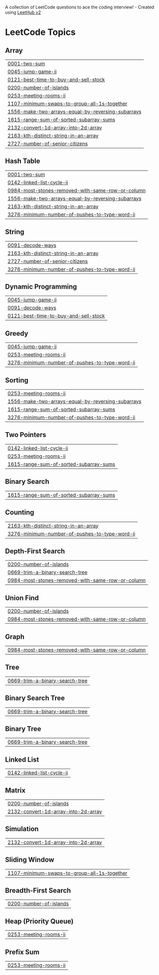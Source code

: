 A collection of LeetCode questions to ace the coding interview! - Created using [LeetHub v2](https://github.com/arunbhardwaj/LeetHub-2.0)
<!---LeetCode Topics Start-->
# LeetCode Topics
## Array
|  |
| ------- |
| [0001-two-sum](https://github.com/armana06/LeetCode/tree/master/0001-two-sum) |
| [0045-jump-game-ii](https://github.com/armana06/LeetCode/tree/master/0045-jump-game-ii) |
| [0121-best-time-to-buy-and-sell-stock](https://github.com/armana06/LeetCode/tree/master/0121-best-time-to-buy-and-sell-stock) |
| [0200-number-of-islands](https://github.com/armana06/LeetCode/tree/master/0200-number-of-islands) |
| [0253-meeting-rooms-ii](https://github.com/armana06/LeetCode/tree/master/0253-meeting-rooms-ii) |
| [1107-minimum-swaps-to-group-all-1s-together](https://github.com/armana06/LeetCode/tree/master/1107-minimum-swaps-to-group-all-1s-together) |
| [1556-make-two-arrays-equal-by-reversing-subarrays](https://github.com/armana06/LeetCode/tree/master/1556-make-two-arrays-equal-by-reversing-subarrays) |
| [1615-range-sum-of-sorted-subarray-sums](https://github.com/armana06/LeetCode/tree/master/1615-range-sum-of-sorted-subarray-sums) |
| [2132-convert-1d-array-into-2d-array](https://github.com/armana06/LeetCode/tree/master/2132-convert-1d-array-into-2d-array) |
| [2163-kth-distinct-string-in-an-array](https://github.com/armana06/LeetCode/tree/master/2163-kth-distinct-string-in-an-array) |
| [2727-number-of-senior-citizens](https://github.com/armana06/LeetCode/tree/master/2727-number-of-senior-citizens) |
## Hash Table
|  |
| ------- |
| [0001-two-sum](https://github.com/armana06/LeetCode/tree/master/0001-two-sum) |
| [0142-linked-list-cycle-ii](https://github.com/armana06/LeetCode/tree/master/0142-linked-list-cycle-ii) |
| [0984-most-stones-removed-with-same-row-or-column](https://github.com/armana06/LeetCode/tree/master/0984-most-stones-removed-with-same-row-or-column) |
| [1556-make-two-arrays-equal-by-reversing-subarrays](https://github.com/armana06/LeetCode/tree/master/1556-make-two-arrays-equal-by-reversing-subarrays) |
| [2163-kth-distinct-string-in-an-array](https://github.com/armana06/LeetCode/tree/master/2163-kth-distinct-string-in-an-array) |
| [3276-minimum-number-of-pushes-to-type-word-ii](https://github.com/armana06/LeetCode/tree/master/3276-minimum-number-of-pushes-to-type-word-ii) |
## String
|  |
| ------- |
| [0091-decode-ways](https://github.com/armana06/LeetCode/tree/master/0091-decode-ways) |
| [2163-kth-distinct-string-in-an-array](https://github.com/armana06/LeetCode/tree/master/2163-kth-distinct-string-in-an-array) |
| [2727-number-of-senior-citizens](https://github.com/armana06/LeetCode/tree/master/2727-number-of-senior-citizens) |
| [3276-minimum-number-of-pushes-to-type-word-ii](https://github.com/armana06/LeetCode/tree/master/3276-minimum-number-of-pushes-to-type-word-ii) |
## Dynamic Programming
|  |
| ------- |
| [0045-jump-game-ii](https://github.com/armana06/LeetCode/tree/master/0045-jump-game-ii) |
| [0091-decode-ways](https://github.com/armana06/LeetCode/tree/master/0091-decode-ways) |
| [0121-best-time-to-buy-and-sell-stock](https://github.com/armana06/LeetCode/tree/master/0121-best-time-to-buy-and-sell-stock) |
## Greedy
|  |
| ------- |
| [0045-jump-game-ii](https://github.com/armana06/LeetCode/tree/master/0045-jump-game-ii) |
| [0253-meeting-rooms-ii](https://github.com/armana06/LeetCode/tree/master/0253-meeting-rooms-ii) |
| [3276-minimum-number-of-pushes-to-type-word-ii](https://github.com/armana06/LeetCode/tree/master/3276-minimum-number-of-pushes-to-type-word-ii) |
## Sorting
|  |
| ------- |
| [0253-meeting-rooms-ii](https://github.com/armana06/LeetCode/tree/master/0253-meeting-rooms-ii) |
| [1556-make-two-arrays-equal-by-reversing-subarrays](https://github.com/armana06/LeetCode/tree/master/1556-make-two-arrays-equal-by-reversing-subarrays) |
| [1615-range-sum-of-sorted-subarray-sums](https://github.com/armana06/LeetCode/tree/master/1615-range-sum-of-sorted-subarray-sums) |
| [3276-minimum-number-of-pushes-to-type-word-ii](https://github.com/armana06/LeetCode/tree/master/3276-minimum-number-of-pushes-to-type-word-ii) |
## Two Pointers
|  |
| ------- |
| [0142-linked-list-cycle-ii](https://github.com/armana06/LeetCode/tree/master/0142-linked-list-cycle-ii) |
| [0253-meeting-rooms-ii](https://github.com/armana06/LeetCode/tree/master/0253-meeting-rooms-ii) |
| [1615-range-sum-of-sorted-subarray-sums](https://github.com/armana06/LeetCode/tree/master/1615-range-sum-of-sorted-subarray-sums) |
## Binary Search
|  |
| ------- |
| [1615-range-sum-of-sorted-subarray-sums](https://github.com/armana06/LeetCode/tree/master/1615-range-sum-of-sorted-subarray-sums) |
## Counting
|  |
| ------- |
| [2163-kth-distinct-string-in-an-array](https://github.com/armana06/LeetCode/tree/master/2163-kth-distinct-string-in-an-array) |
| [3276-minimum-number-of-pushes-to-type-word-ii](https://github.com/armana06/LeetCode/tree/master/3276-minimum-number-of-pushes-to-type-word-ii) |
## Depth-First Search
|  |
| ------- |
| [0200-number-of-islands](https://github.com/armana06/LeetCode/tree/master/0200-number-of-islands) |
| [0669-trim-a-binary-search-tree](https://github.com/armana06/LeetCode/tree/master/0669-trim-a-binary-search-tree) |
| [0984-most-stones-removed-with-same-row-or-column](https://github.com/armana06/LeetCode/tree/master/0984-most-stones-removed-with-same-row-or-column) |
## Union Find
|  |
| ------- |
| [0200-number-of-islands](https://github.com/armana06/LeetCode/tree/master/0200-number-of-islands) |
| [0984-most-stones-removed-with-same-row-or-column](https://github.com/armana06/LeetCode/tree/master/0984-most-stones-removed-with-same-row-or-column) |
## Graph
|  |
| ------- |
| [0984-most-stones-removed-with-same-row-or-column](https://github.com/armana06/LeetCode/tree/master/0984-most-stones-removed-with-same-row-or-column) |
## Tree
|  |
| ------- |
| [0669-trim-a-binary-search-tree](https://github.com/armana06/LeetCode/tree/master/0669-trim-a-binary-search-tree) |
## Binary Search Tree
|  |
| ------- |
| [0669-trim-a-binary-search-tree](https://github.com/armana06/LeetCode/tree/master/0669-trim-a-binary-search-tree) |
## Binary Tree
|  |
| ------- |
| [0669-trim-a-binary-search-tree](https://github.com/armana06/LeetCode/tree/master/0669-trim-a-binary-search-tree) |
## Linked List
|  |
| ------- |
| [0142-linked-list-cycle-ii](https://github.com/armana06/LeetCode/tree/master/0142-linked-list-cycle-ii) |
## Matrix
|  |
| ------- |
| [0200-number-of-islands](https://github.com/armana06/LeetCode/tree/master/0200-number-of-islands) |
| [2132-convert-1d-array-into-2d-array](https://github.com/armana06/LeetCode/tree/master/2132-convert-1d-array-into-2d-array) |
## Simulation
|  |
| ------- |
| [2132-convert-1d-array-into-2d-array](https://github.com/armana06/LeetCode/tree/master/2132-convert-1d-array-into-2d-array) |
## Sliding Window
|  |
| ------- |
| [1107-minimum-swaps-to-group-all-1s-together](https://github.com/armana06/LeetCode/tree/master/1107-minimum-swaps-to-group-all-1s-together) |
## Breadth-First Search
|  |
| ------- |
| [0200-number-of-islands](https://github.com/armana06/LeetCode/tree/master/0200-number-of-islands) |
## Heap (Priority Queue)
|  |
| ------- |
| [0253-meeting-rooms-ii](https://github.com/armana06/LeetCode/tree/master/0253-meeting-rooms-ii) |
## Prefix Sum
|  |
| ------- |
| [0253-meeting-rooms-ii](https://github.com/armana06/LeetCode/tree/master/0253-meeting-rooms-ii) |
<!---LeetCode Topics End-->
